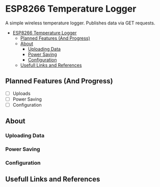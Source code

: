 # ESP8266 Temperature Logger
A simple wireless temperature logger. Publishes data via GET requests.

- [ESP8266 Temperature Logger](#esp8266-temperature-logger)
    - [Planned Features (And Progress)](#planned-features-and-progress)
    - [About](#about)
        - [Uploading Data](#uploading-data)
        - [Power Saving](#power-saving)
        - [Configuration](#configuration)
    - [Usefull Links and References](#usefull-links-and-references)

## Planned Features (And Progress)
 - [ ] Uploads
 - [ ] Power Saving
 - [ ] Configuration

## About

### Uploading Data

### Power Saving

### Configuration


## Usefull Links and References
